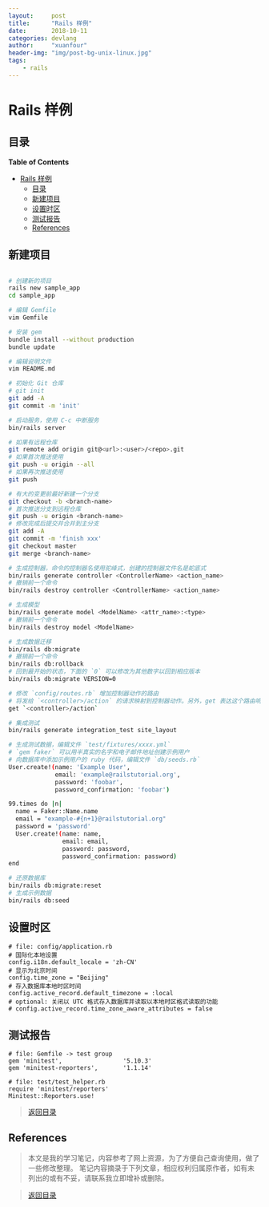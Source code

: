```yaml
---
layout:     post
title:      "Rails 样例"
date:       2018-10-11
categories: devlang
author:     "xuanfour"
header-img: "img/post-bg-unix-linux.jpg"
tags:
    - rails
---
```


# Rails 样例

## 目录

<!-- markdown-toc start - Don't edit this section. Run M-x markdown-toc-refresh-toc -->
**Table of Contents**

- [Rails 样例](#rails-样例)
    - [目录](#目录)
    - [新建项目](#新建项目)
    - [设置时区](#设置时区)
    - [测试报告](#测试报告)
    - [References](#references)

<!-- markdown-toc end -->


## 新建项目 ##

``` bash

# 创建新的项目
rails new sample_app
cd sample_app

# 编辑 Gemfile
vim Gemfile

# 安装 gem
bundle install --without production
bundle update

# 编辑说明文件
vim README.md

# 初始化 Git 仓库
# git init
git add -A
git commit -m 'init'

# 启动服务，使用 C-c 中断服务
bin/rails server

# 如果有远程仓库
git remote add origin git@<url>:<user>/<repo>.git
# 如果首次推送使用
git push -u origin --all
# 如果再次推送使用
git push

# 有大的变更前最好新建一个分支
git checkout -b <branch-name>
# 首次推送分支到远程仓库
git push -u origin <branch-name>
# 修改完成后提交并合并到主分支
git add -A
git commit -m 'finish xxx'
git checkout master
git merge <branch-name>

# 生成控制器，命令的控制器名使用驼峰式，创建的控制器文件名是蛇底式
bin/rails generate controller <ControllerName> <action_name>
# 撤销前一个命令
bin/rails destroy controller <ControllerName> <action_name>

# 生成模型
bin/rails generate model <ModelName> <attr_name>:<type>
# 撤销前一个命令
bin/rails destroy model <ModelName>

# 生成数据迁移
bin/rails db:migrate
# 撤销前一个命令
bin/rails db:rollback
# 回到最开始的状态，下面的 `0` 可以修改为其他数字以回到相应版本
bin/rails db:migrate VERSION=0

# 修改 `config/routes.rb` 增加控制器动作的路由
# 将发给 `<controller>/action` 的请求映射到控制器动作。另外，get 表达这个路由响应的是 Get 请求。
get `<controller>/action`

# 集成测试
bin/rails generate integration_test site_layout

# 生成测试数据，编辑文件 `test/fixtures/xxxx.yml`
# `gem faker` 可以用半真实的名字和电子邮件地址创建示例用户
# 向数据库中添加示例用户的 ruby 代码，编辑文件 `db/seeds.rb`
User.create!(name: 'Example User',
             email: 'example@railstutorial.org',
             password: 'foobar',
             password_confirmation: 'foobar')

99.times do |n|
  name = Faker::Name.name
  email = "example-#{n+1}@railstutorial.org"
  password = 'password'
  User.create!(name: name,
               email: email,
               password: password,
               password_confirmation: password)
end

# 还原数据库
bin/rails db:migrate:reset
# 生成示例数据
bin/rails db:seed
```

## 设置时区 ##


``` rails
# file: config/application.rb
# 国际化本地设置
config.i18n.default_locale = 'zh-CN'
# 显示为北京时间
config.time_zone = "Beijing"
# 存入数据库本地时区时间
config.active_record.default_timezone = :local
# optional: 关闭以 UTC 格式存入数据库并读取以本地时区格式读取的功能
# config.active_record.time_zone_aware_attributes = false
```

## 测试报告 ##


``` rails
# file: Gemfile -> test group
gem 'minitest',                 '5.10.3'
gem 'minitest-reporters',       '1.1.14'

# file: test/test_helper.rb
require 'minitest/reporters'
Minitest::Reporters.use!
```

> [返回目录](#目录)

## References

> 本文是我的学习笔记，内容参考了网上资源，为了方便自己查询使用，做了一些修改整理。
> 笔记内容摘录于下列文章，相应权利归属原作者，如有未列出的或有不妥，请联系我立即增补或删除。

> [返回目录](#目录)

